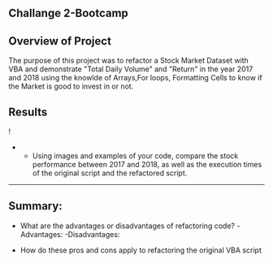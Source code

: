 ## Challange 2-Bootcamp


## Overview of Project
The purpose of this project was to refactor a Stock Market Dataset with VBA and demonstrate "Total Daily Volume" and "Return" in the year 2017 and 2018 using the knowlde of Arrays,For loops, Formatting Cells to know if the Market is good to invest in or not.

## Results

!
 - - Using images and examples of your code, compare the stock performance between 2017 and 2018, as well as the execution times of the original script and the refactored script.
 
 ---
##  Summary:
* What are the advantages or disadvantages of refactoring code?
-Advantages:
-Disadvantages:

* How do these pros and cons apply to refactoring the original VBA script

